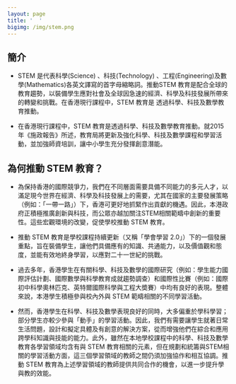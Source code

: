 ```yaml
---
layout: page
title: '  '
bigimg: /img/stem.png
---
```



## 簡介

- STEM 是代表科學(Science) 、科技(Technology) 、工程(Engineering)及數學(Mathematics)各英文譯寫的首字母縮略詞。推動STEM 教育是配合全球的教育趨勢，以裝備學生應對社會及全球因急速的經濟、科學及科技發展所帶來的轉變和挑戰。在香港現行課程中，STEM 教育是 透過科學、科技及數學教育推動。

- 在香港現行課程中，STEM 教育是透過科學、科技及數學教育推動。就2015年《施政報告》所述，教育局將更新及強化科學、科技及數學課程和學習活動，並加強師資培訓，讓中小學生充分發揮創意潛能。 


## 為何推動 STEM 教育？

- 為保持香港的國際競爭力，我們在不同層面需要具備不同能力的多元人才，以滿足現今世界在經濟、科學及科技發展上的需要，尤其在國家的主要發展策略（例如：「一帶一路」）下，香港可更好地抓緊作出貢獻的機遇。因此，本港政府正積極推廣創新與科技，而公眾亦越加關注STEM相關範疇中創新的重要性。這些宏觀環境的改變，促使學校推動 STEM 教育。

- 推動 STEM 教育是學校課程持續更新（又稱「學會學習 2.0」）下的一個發展重點，旨在裝備學生，讓他們具備應有的知識、共通能力，以及價值觀和態度，並能有效地終身學習，以應對二十一世紀的挑戰。

- 過去多年，香港學生在有關科學、科技及數學的國際研究（例如：學生能力國際評估計劃、國際數學與科學教育成就趨勢調查）和國際性比賽（例如：國際初中科學奧林匹克、英特爾國際科學與工程大奬賽）中均有良好的表現。整體來說，本港學生積極參與校內外與 STEM 範疇相關的不同學習活動。

- 然而，香港學生在科學、科技及數學表現良好的同時，大多偏重於學科學習；部分學生亦較少參與「動手」的學習活動。因此，我們有需要讓學生就著日常生活問題，設計和擬定具體及有創意的解決方案，從而增強他們在綜合和應用跨學科知識與技能的能力。此外，雖然在本地學校課程中的科學、科技及數學教育各學習領域均含有與 STEM 教育相關的元素，但在規劃和統籌與STEM相關的學習活動方面，這三個學習領域的教師之間仍須加強協作和相互協調。推動 STEM 教育為上述學習領域的教師提供共同合作的機會，以進一步提升學與教的效能。